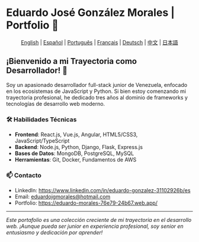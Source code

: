 # Eduardo José González Morales | Portfolio 🚀

<div align="center">

[English](../README.md) | [Español](./README.es.md) | [Português](./README.pt.md) | [Français](./README.fr.md) | [Deutsch](./README.de.md) | [中文](./README.zh.md) | [日本語](./README.jp.md)

</div>

## ¡Bienvenido a mi Trayectoria como Desarrollador! 👋

Soy un apasionado desarrollador full-stack junior de Venezuela, enfocado en los ecosistemas de JavaScript y Python. Si bien estoy comenzando mi trayectoria profesional, he dedicado tres años al dominio de frameworks y tecnologías de desarrollo web moderno.

### 🛠 Habilidades Técnicas
- **Frontend**: React.js, Vue.js, Angular, HTML5/CSS3, JavaScript/TypeScript
- **Backend**: Node.js, Python, Django, Flask, Express.js
- **Bases de Datos**: MongoDB, PostgreSQL, MySQL
- **Herramientas**: Git, Docker, Fundamentos de AWS

### 📫 Contacto
- LinkedIn:  <a href="https://www.linkedin.com/in/eduardo-gonzalez-31102926b/es" >https://www.linkedin.com/in/eduardo-gonzalez-31102926b/es</a>
- Email:  <a href="mailto:eduardojgmorales@hotmail.com">eduardojgmorales@hotmail.com</a>
- Portfolio:  <a href="https://eduardo-morales-76e79-24b67.web.app/">https://eduardo-morales-76e79-24b67.web.app/</a>

---
*Este portafolio es una colección creciente de mi trayectoria en el desarrollo web. ¡Aunque pueda ser junior en experiencia profesional, soy senior en entusiasmo y dedicación por aprender!*
